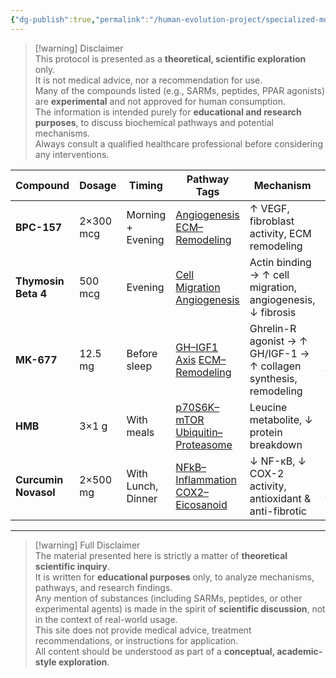 ```yaml
---
{"dg-publish":true,"permalink":"/human-evolution-project/specialized-modules/injury-stack/","dgHomeLink":"true","noteIcon":""}
---
```


>[!warning] Disclaimer  
> This protocol is presented as a **theoretical, scientific exploration** only.  
> It is not medical advice, nor a recommendation for use.  
> Many of the compounds listed (e.g., SARMs, peptides, PPAR agonists) are **experimental** and not approved for human consumption.  
> The information is intended purely for **educational and research purposes**, to discuss biochemical pathways and potential mechanisms.  
> Always consult a qualified healthcare professional before considering any interventions.  



| Compound             | Dosage    | Timing             | Pathway Tags                                                                                                                    | Mechanism                                                         | Outcome                                  |
| -------------------- | --------- | ------------------ | ------------------------------------------------------------------------------------------------------------------------------- | ----------------------------------------------------------------- | ---------------------------------------- |
| **BPC-157**          | 2×300 mcg | Morning + Evening  | [Angiogenesis](Pathway%20Glossary%20💡.md#angiogenesis) [ECM–Remodeling](Pathway%20Glossary%20💡.md#ecm-remodeling)             | ↑ VEGF, fibroblast activity, ECM remodeling                       | Tendon/ligament repair ↑, Healing ↑      |
| **Thymosin Beta 4**  | 500 mcg   | Evening            | [Cell Migration](Pathway%20Glossary%20💡.md#cell-migration) [Angiogenesis](Pathway%20Glossary%20💡.md#angiogenesis)             | Actin binding → ↑ cell migration, angiogenesis, ↓ fibrosis        | Healing speed ↑, Fibrosis ↓              |
| **MK-677**           | 12.5 mg   | Before sleep       | [GH–IGF1 Axis](Pathway%20Glossary%20💡.md#gh-igf1-axis) [ECM–Remodeling](Pathway%20Glossary%20💡.md#ecm-remodeling)             | Ghrelin-R agonist → ↑ GH/IGF-1 → ↑ collagen synthesis, remodeling | Recovery ↑, Connective tissue repair ↑   |
| **HMB**              | 3×1 g     | With meals         | [p70S6K–mTOR](Pathway%20Glossary%20💡.md#p70s6k-mtor) [Ubiquitin–Proteasome](Pathway%20Glossary%20💡.md#ubiquitin-proteasome)   | Leucine metabolite, ↓ protein breakdown                           | Muscle preservation ↑, Breakdown ↓       |
| **Curcumin Novasol** | 2×500 mg  | With Lunch, Dinner | [NFkB–Inflammation](Pathway%20Glossary%20💡.md#nfkb-inflammation) [COX2–Eicosanoid](Pathway%20Glossary%20💡.md#cox2-eicosanoid) | ↓ NF-κB, ↓ COX-2 activity, antioxidant & anti-fibrotic            | Inflammation ↓, Pain ↓, Daily function ↑ |

---
> [!warning] Full Disclaimer  
> The material presented here is strictly a matter of **theoretical scientific inquiry**.  
> It is written for **educational purposes** only, to analyze mechanisms, pathways, and research findings.  
> Any mention of substances (including SARMs, peptides, or other experimental agents) is made in the spirit of **scientific discussion**, not in the context of real-world usage.  
> This site does not provide medical advice, treatment recommendations, or instructions for application.  
> All content should be understood as part of a **conceptual, academic-style exploration**.  